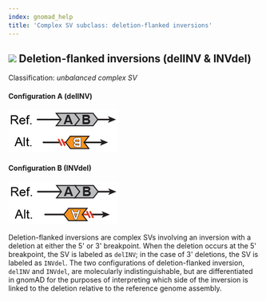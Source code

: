 ```yaml
---
index: gnomad_help  
title: 'Complex SV subclass: deletion-flanked inversions'  
---
```


## ![](https://placehold.it/15/71E38C/000000?text=+) Deletion-flanked inversions (delINV & INVdel)  

Classification: _unbalanced complex SV_

#### Configuration A (delINV)

![Deletion-flanked inversion (delINV)](gnomAD_browser.SV_schematics_delINV.png)  

#### Configuration B (INVdel)  

![Deletion-flanked inversion (INVdel)](gnomAD_browser.SV_schematics_INVdel.png)  

Deletion-flanked inversions are complex SVs involving an inversion with a deletion at either the 5' or 3' breakpoint. When the deletion occurs at the 5' breakpoint, the SV is labeled as `delINV`; in the case of 3' deletions, the SV is labeled as `INVdel`. The two configurations of deletion-flanked inversion, `delINV` and `INVdel`, are molecularly indistinguishable, but are differentiated in gnomAD for the purposes of interpreting which side of the inversion is linked to the deletion relative to the reference genome assembly.  
